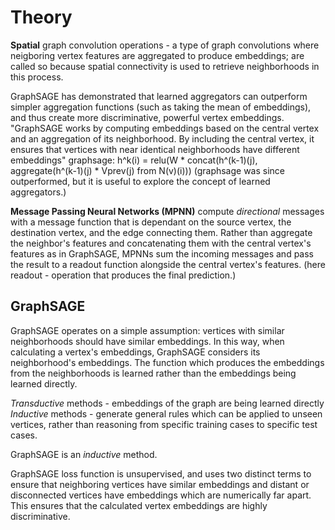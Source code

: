 # Theory
**Spatial** graph convolution operations - a type of graph convolutions where neigboring vertex features are aggregated to produce embeddings; are called so because spatial connectivity is used to retrieve neighborhoods in this process.

GraphSAGE has demonstrated that learned aggregators can outperform simpler aggregation functions (such as taking the mean of embeddings), and thus create more discriminative, powerful vertex embeddings.
"GraphSAGE works by computing embeddings based on the central vertex and an aggregation of its neighborhood. By including the central vertex, it ensures that vertices with near identical neighborhoods have different embeddings"
graphsage: h^k(i) = relu(W * concat(h^(k-1)(j), aggregate(h^(k-1)(j) * Vprev(j) from N(v)(i)))
(graphsage was since outperformed, but it is useful to explore the concept of learned aggregators.)

**Message Passing Neural Networks (MPNN)** compute *directional* messages with a message function that is dependant on the source vertex, the destination vertex, and the edge connecting them. Rather than aggregate the neighbor's features and concatenating them with the central vertex's features as in GraphSAGE, MPNNs sum the incoming messages and pass the result to a readout function alongside the central vertex's features. (here readout - operation that produces the final prediction.)

## GraphSAGE
GraphSAGE operates on a simple assumption: vertices with similar neighborhoods should have similar embeddings. In this way, when calculating a vertex's embeddings, GraphSAGE considers its neighborhood's embeddings.
The function which produces the embeddings from the neighborhoods is learned rather than the embeddings being learned directly.

*Transductive* methods - embeddings of the graph are being learned directly
*Inductive* methods - generate general rules which can be applied to unseen vertices, rather than reasoning from specific training cases to specific test cases.  

GraphSAGE is an *inductive* method.

GraphSAGE loss function is unsupervised, and uses two distinct terms to ensure that neighboring vertices have similar embeddings and distant or disconnected vertices have embeddings which are numerically far apart.
This ensures that the calculated vertex embeddings are highly discriminative.


